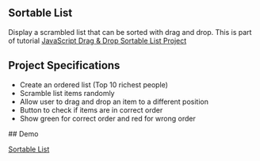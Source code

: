## Sortable List

Display a scrambled list that can be sorted with drag and drop. This is part of tutorial [JavaScript Drag & Drop Sortable List Project](https://www.youtube.com/watch?v=wv7pvH1O5Ho)

## Project Specifications

- Create an ordered list (Top 10 richest people)
- Scramble list items randomly
- Allow user to drag and drop an item to a different position
- Button to check if items are in correct order
- Show green for correct order and red for wrong order

## Demo

[Sortable List](https://franzamd.github.io/sortable-list-js/)
